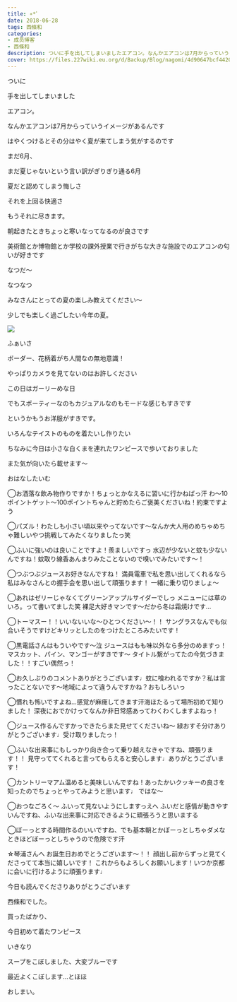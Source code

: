 ```yaml
---
title: ∗*ﾟ
date: 2018-06-28
tags: 西條和
categories: 
- 成员博客
- 西條和
description: ついに手を出してしまいましたエアコン。なんかエアコンは7月からっていうイメージがあるんです...
cover: https://files.227wiki.eu.org/d/Backup/Blog/nagomi/4d90647bcf44204b7cc016519d191.jpg 
---
```















ついに











手を出してしまいました












エアコン。









なんかエアコンは7月からっていうイメージがあるんです











はやくつけるとその分はやく夏が来てしまう気がするのです









まだ6月、









まだ夏じゃないという言い訳がぎりぎり通る6月










夏だと認めてしまう悔しさ









それを上回る快適さ









もうそれに尽きます。











朝起きたときちょっと寒いなってなるのが良さです











美術館とか博物館とか学校の課外授業で行きがちな大きな施設でのエアコンの匂いが好きです












なつだ〜










なつなつ











みなさんにとっての夏の楽しみ教えてください〜










少しでも楽しく過ごしたい今年の夏。






















![](https://files.227wiki.eu.org/d/Backup/Blog/nagomi/4d90647bcf44204b7cc016519d191.jpg)






ふぁいさ









ボーダー、花柄着がち人間なの無地意識！











やっぱりカメラを見てないのはお許しください










この日はガーリーめな日









でもスポーティーなのもカジュアルなのもモードな感じもすきです











というかもうお洋服がすきです。










いろんなテイストのものを着たいし作りたい










ちなみに今日は小さな白くまを連れたワンピースで歩いておりました









また気が向いたら載せます〜




















おはなしたいむ






◯お洒落な飲み物作りですか！ちょっとかなえるに習いに行かねばっ汗
わ〜10ポイントゲット〜100ポイントちゃんと貯めたらご褒美くださいね！約束ですよう






◯パズル！わたしも小さい頃以来やってないです〜なんか大人用のめちゃめちゃ難しいやつ挑戦してみたくなりましたっ笑





◯ふいに強いのは良いことですよ！羨ましいですっ
水辺が少ないと蚊も少ないんですね！蚊取り線香あんまりみたことないので嗅いでみたいです〜！







◯つぶつぶジュースお好きなんですね！
満員電車で私を思い出してくれるなら私はみなさんとの握手会を思い出して頑張ります！
一緒に乗り切りましょ〜






◯あれはゼリーじゃなくてグリーンアップルサイダーでしっ
メニューには草のいろ。って書いてました笑
裸足大好きマンです〜だから冬は霜焼けです…






◯トーマスー！！いいないいな〜ひとつください〜！！
サングラスなんでも似合いそうですけどキリッとしたのをつけたところみたいです！






◯黒電話さんはもういやです〜泣
ジュースはもも味以外なら多分のめますっ！
マスカット、パイン、マンゴーがすきです〜
タイトル繋がってたの今気づきました！！すごい偶然っ！






◯お久しぶりのコメントありがとうございます♩蚊に喰われるですか？私は言ったことないです〜地域によって違うんですかね？おもしろいっ






◯慣れも怖いですよね…感覚が麻痺してきます汗海ほたるって場所初めて知りました！
深夜におでかけってなんか非日常感あってわくわくしますよねっ！






◯ジュース作るんですかっできたらまた見せてくださいね〜
緑おすそ分けありがとうございます♩受け取りましたっ！






◯ふいな出来事にもしっかり向き合って乗り越えなきゃですね、頑張ります！！
見守っててくれると言ってもらえると安心します♩ありがとうございます！







◯カントリーマアム温めると美味しいんですね！あったかいクッキーの良さを知ったのでちょっとやってみようと思います♩
ではな〜







◯おつなごろく〜
ふいって見ないようにしますっえへ
ふいだと感情が動きやすいんですね、ふいな出来事に対応できるように頑張ろうと思いまする







◯ぼーっとする時間作るのいいですね、でも基本朝とかぼーっとしちゃダメなときほどぼーっとしちゃうので危険です汗






☆琴浦さんへ
お誕生日おめでとうございます〜！！
顔出し前からずっと見てくださってて本当に嬉しいです！
これからもよろしくお願いします！いつか京都に会いに行けるように頑張ります♩












今日も読んでくださりありがとうございます











西條和でした。








買ったばかり、




今日初めて着たワンピース







いきなり











スープをこぼしました、大変ブルーです









最近よくこぼします…とほほ









おしまい。


